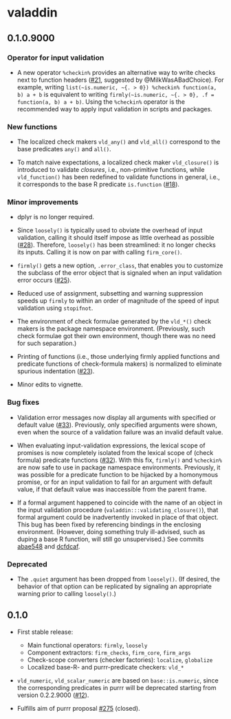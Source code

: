 # valaddin

## 0.1.0.9000

### Operator for input validation

* A new operator `%checkin%` provides an alternative way to write checks next to
  function headers ([#21](https://github.com/egnha/valaddin/issues/21),
  suggested by @MilkWasABadChoice). For example, writing
  `list(~is.numeric, ~{. > 0}) %checkin% function(a, b) a + b` is equivalent to
  writing `firmly(~is.numeric, ~{. > 0}, .f = function(a, b) a + b)`. Using the
  `%checkin%` operator is the recommended way to apply input validation in
  scripts and packages.
  
### New functions

* The localized check makers `vld_any()` and `vld_all()` correspond to the base
  predicates `any()` and `all()`.

* To match naive expectations, a localized check maker `vld_closure()` is
  introduced to validate _closures_, i.e., non-primitive functions, while 
  `vld_function()` has been redefined to validate functions in general, i.e., it
  corresponds to the base R predicate `is.function` 
  ([#18](https://github.com/egnha/valaddin/issues/18)).
  
### Minor improvements

* dplyr is no longer required.

* Since `loosely()` is typically used to obviate the overhead of input 
  validation, calling it should itself impose as little overhead as possible
  ([#28](https://github.com/egnha/valaddin/issues/28)). Therefore, `loosely()`
  has been streamlined: it no longer checks its inputs. Calling it is now on par
  with calling `firm_core()`.
  
* `firmly()` gets a new option, `.error_class`, that enables you to customize
  the subclass of the error object that is signaled when an input validation
  error occurs ([#25](https://github.com/egnha/valaddin/issues/25)).

* Reduced use of assignment, subsetting and warning suppression speeds up 
  `firmly` to within an order of magnitude of the speed of input validation
  using `stopifnot`.

* The environment of check formulae generated by the `vld_*()` check makers is
  the package namespace environment. (Previously, such check formulae got their
  own environment, though there was no need for such separation.)
  
* Printing of functions (i.e., those underlying firmly applied functions and 
  predicate functions of check-formula makers) is normalized to eliminate
  spurious indentation ([#23](https://github.com/egnha/valaddin/issues/23)).

* Minor edits to vignette.

### Bug fixes

* Validation error messages now display all arguments with specified or default
  value ([#33](https://github.com/egnha/valaddin/issues/33)). Previously, only
  specified arguments were shown, even when the source of a validation failure
  was an invalid default value.

* When evaluating input-validation expressions, the lexical scope of promises is
  now completely isolated from the lexical scope of (check formula) predicate
  functions ([#32](https://github.com/egnha/valaddin/issues/32)). With this fix,
  `firmly()` and `%checkin%` are now safe to use in package namespace 
  environments. Previously, it was possible for a predicate function to be
  hijacked by a homonymous promise, or for an input validation to fail for an
  argument with default value, if that default value was inaccessible from the
  parent frame.
  
* If a formal argument happened to coincide with the name of an object 
  in the input validation procedure (`valaddin:::validating_closure()`), that 
  formal argument could be inadvertently invoked in place of that object. This 
  bug has been fixed by referencing bindings in the enclosing environment. 
  (However, doing something truly ill-advised, such as duping a base R function,
  will still go unsupervised.) See commits 
  [abae548](https://github.com/egnha/valaddin/commit/abae5480392a6fbf81b6faafcfd097dd6a936829)
  and 
  [dcfdcaf](https://github.com/egnha/valaddin/commit/dcfdcaf24966007794949f66e5108030d17f520f).

### Deprecated

* The `.quiet` argument has been dropped from `loosely()`. (If desired, the
  behavior of that option can be replicated by signaling an appropriate warning 
  prior to calling `loosely()`.)

## 0.1.0

* First stable release:
    + Main functional operators: `firmly`, `loosely`
    + Component extractors: `firm_checks`, `firm_core`, `firm_args`
    + Check-scope converters (checker factories): `localize`, `globalize`
    + Localized base-R- and purrr-predicate checkers: `vld_*`
    
* `vld_numeric`, `vld_scalar_numeric` are based on `base::is.numeric`, since the
  corresponding predicates in purrr will be deprecated starting from version 
  0.2.2.9000 ([#12](https://github.com/egnha/valaddin/issues/12)).

* Fulfills aim of purrr proposal 
  [#275](https://github.com/hadley/purrr/issues/275) (closed).
